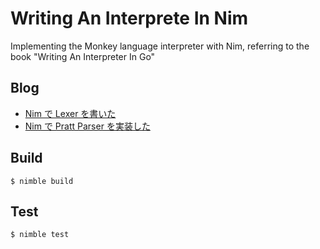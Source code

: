 # Writing An Interprete In Nim

Implementing the Monkey language interpreter with Nim, referring to the book "Writing An Interpreter In Go"

## Blog

- [Nim で Lexer を書いた](https://mrsekut.site/?p=3263)
- [Nim で Pratt Parser を実装した](https://mrsekut.site/?p=3271)

## Build

`$ nimble build`

## Test

`$ nimble test`
